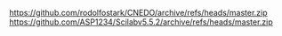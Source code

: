 https://github.com/rodolfostark/CNEDO/archive/refs/heads/master.zip
https://github.com/ASP1234/Scilabv5.5.2/archive/refs/heads/master.zip
